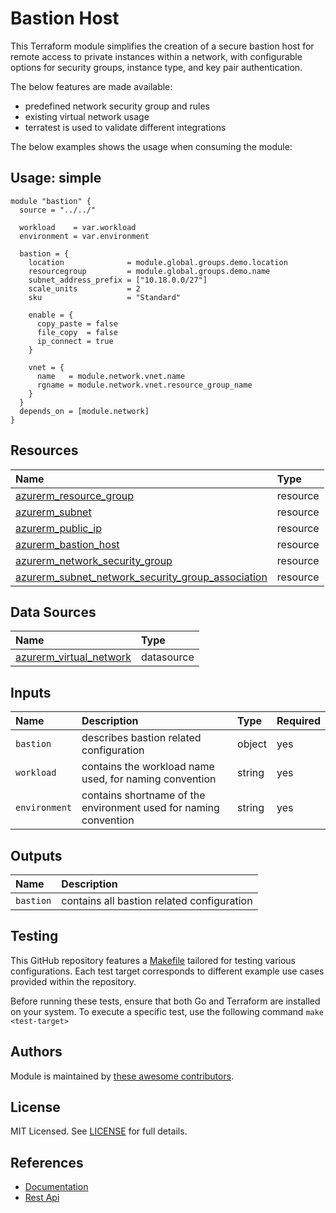 # Bastion Host

This Terraform module simplifies the creation of a secure bastion host for remote access to private instances within a network, with configurable options for security groups, instance type, and key pair authentication.

The below features are made available:

- predefined network security group and rules
- existing virtual network usage
- terratest is used to validate different integrations

The below examples shows the usage when consuming the module:

## Usage: simple

```hcl
module "bastion" {
  source = "../../"

  workload    = var.workload
  environment = var.environment

  bastion = {
    location              = module.global.groups.demo.location
    resourcegroup         = module.global.groups.demo.name
    subnet_address_prefix = ["10.18.0.0/27"]
    scale_units           = 2
    sku                   = "Standard"

    enable = {
      copy_paste = false
      file_copy  = false
      ip_connect = true
    }

    vnet = {
      name   = module.network.vnet.name
      rgname = module.network.vnet.resource_group_name
    }
  }
  depends_on = [module.network]
}
```

## Resources

| Name | Type |
| :-- | :-- |
| [azurerm_resource_group](https://registry.terraform.io/providers/hashicorp/azurerm/latest/docs/resources/resource_group) | resource |
| [azurerm_subnet](https://registry.terraform.io/providers/hashicorp/azurerm/latest/docs/resources/subnet) | resource |
| [azurerm_public_ip](https://registry.terraform.io/providers/hashicorp/azurerm/latest/docs/resources/public_ip) | resource |
| [azurerm_bastion_host](https://registry.terraform.io/providers/hashicorp/azurerm/latest/docs/resources/bastion_host) | resource |
| [azurerm_network_security_group](https://registry.terraform.io/providers/hashicorp/azurerm/latest/docs/resources/network_security_group) | resource |
| [azurerm_subnet_network_security_group_association](https://registry.terraform.io/providers/hashicorp/azurerm/latest/docs/resources/subnet_network_security_group_association) | resource |

## Data Sources

| Name | Type |
| :-- | :-- |
| [azurerm_virtual_network](https://registry.terraform.io/providers/hashicorp/azurerm/latest/docs/data-sources/virtual_network) | datasource |

## Inputs

| Name | Description | Type | Required |
| :-- | :-- | :-- | :-- |
| `bastion` | describes bastion related configuration | object | yes |
| `workload` | contains the workload name used, for naming convention | string | yes |
| `environment` | contains shortname of the environment used for naming convention | string | yes |

## Outputs

| Name | Description |
| :-- | :-- |
| `bastion` | contains all bastion related configuration |

## Testing
This GitHub repository features a [Makefile](./Makefile) tailored for testing various configurations. Each test target corresponds to different example use cases provided within the repository.

Before running these tests, ensure that both Go and Terraform are installed on your system. To execute a specific test, use the following command ```make <test-target>```

## Authors

Module is maintained by [these awesome contributors](https://github.com/cloudnationhq/az-cn-module-tf-bastion/graphs/contributors).

## License

MIT Licensed. See [LICENSE](https://github.com/aztfmods/module-azurerm-kv/blob/main/LICENSE) for full details.

## References

- [Documentation](https://learn.microsoft.com/en-us/azure/bastion/)
- [Rest Api](https://learn.microsoft.com/en-us/rest/api/virtualnetwork/bastion-hosts)

